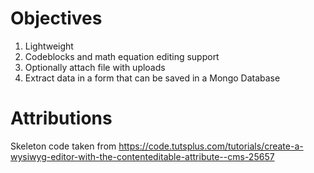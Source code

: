 # Objectives

1. Lightweight
2. Codeblocks and math equation editing support
3. Optionally attach file with uploads
4. Extract data in a form that can be saved in a Mongo Database

# Attributions
Skeleton code taken from https://code.tutsplus.com/tutorials/create-a-wysiwyg-editor-with-the-contenteditable-attribute--cms-25657

